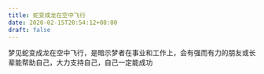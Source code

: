 ```yaml
---
title: 蛇变成龙在空中飞行
date: 2020-02-15T20:54:12+08:00
draft: false
---
```


梦见蛇变成龙在空中飞行，是暗示梦者在事业和工作上，会有强而有力的朋友或长辈能帮助自己，大力支持自己，自己一定能成功